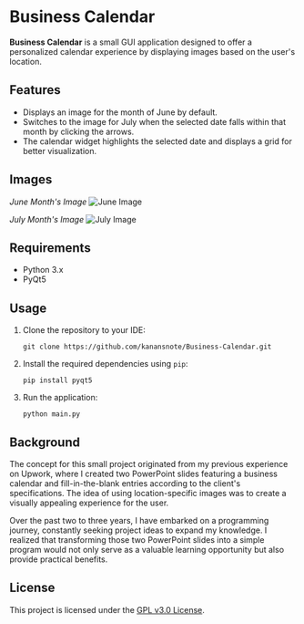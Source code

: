 # Business Calendar

**Business Calendar** is a small GUI application designed to offer a personalized calendar experience by displaying images based on the user's location.

## Features

- Displays an image for the month of June by default.
- Switches to the image for July when the selected date falls within that month by clicking the arrows.
- The calendar widget highlights the selected date and displays a grid for better visualization.

## Images

*June Month's Image*
![June Image](./media/for_june_image.jpg)

*July Month's Image*
![July Image](./media/for_july_image.jpg)

## Requirements

- Python 3.x
- PyQt5

## Usage

1. Clone the repository to your IDE:

    `git clone https://github.com/kanansnote/Business-Calendar.git`

2. Install the required dependencies using `pip`:

    `pip install pyqt5`

3. Run the application:

    `python main.py`

## Background

The concept for this small project originated from my previous experience on Upwork, where I created two PowerPoint slides featuring a business calendar and fill-in-the-blank entries according to the client's specifications. The idea of using location-specific images was to create a visually appealing experience for the user.

Over the past two to three years, I have embarked on a programming journey, constantly seeking project ideas to expand my knowledge. I realized that transforming those two PowerPoint slides into a simple program would not only serve as a valuable learning opportunity but also provide practical benefits.

## License

This project is licensed under the [GPL v3.0 License](LICENSE).
